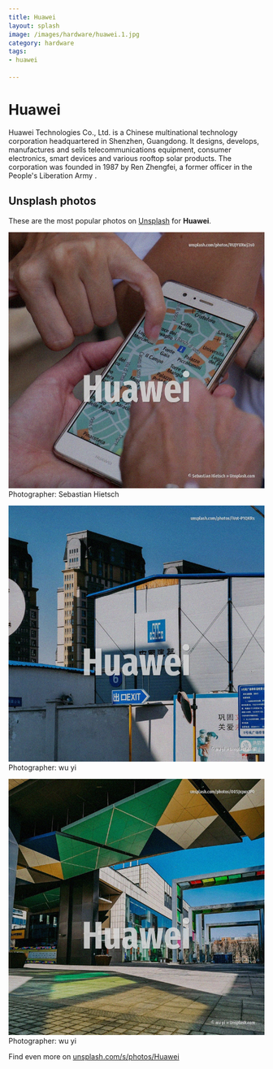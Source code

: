 ```yaml
---
title: Huawei
layout: splash
image: /images/hardware/huawei.1.jpg
category: hardware
tags:
- huawei

---
```

# Huawei

Huawei Technologies Co., Ltd.  is a Chinese multinational technology corporation headquartered in Shenzhen, Guangdong. It designs, develops, manufactures and sells telecommunications equipment, consumer electronics,  smart devices and various rooftop solar products. The corporation was founded in 1987 by Ren Zhengfei, a former officer in the People's Liberation  Army .  

 
## Unsplash photos
These are the most popular photos on [Unsplash](https://unsplash.com) for **Huawei**.
 
![Huawei](/images/hardware/huawei.1.jpg)
Photographer:  Sebastian Hietsch
 
![Huawei](/images/hardware/huawei.2.jpg)
Photographer:  wu yi
 
![Huawei](/images/hardware/huawei.3.jpg)
Photographer:  wu yi
 
Find even more on [unsplash.com/s/photos/Huawei](https://unsplash.com/s/photos/Huawei)
 
